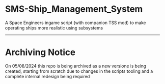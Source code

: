 # SMS-Ship_Management_System
A Space Engineers ingame script (with companion TSS mod) to make operating ships more realistic using subsystems

---

# Archiving Notice
On 05/08/2024 this repo is being archived as a new versione is being created, starting from scratch due to changes in the scripts tooling and a complete internal redesign being required
